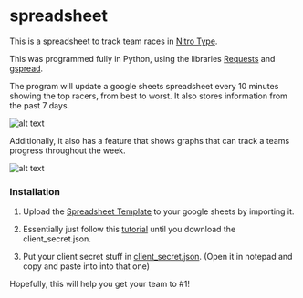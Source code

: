 # spreadsheet

This is a spreadsheet to track team races in [Nitro Type](https://www.nitrotype.com).

This was programmed fully in Python, using the libraries [Requests](https://github.com/psf/requests) and [gspread](https://github.com/burnash/gspread).

The program will update a google sheets spreadsheet every 10 minutes showing the top racers, from best to worst. It also stores information from the past 7 days.

![alt text](https://github.com/Limitized/spreadsheet/blob/master/Images/Image%201.PNG?raw=true)

Additionally, it also has a feature that shows graphs that can track a teams progress throughout the week.

![alt text](https://github.com/Limitized/spreadsheet/blob/master/Images/Image%202.PNG?raw=true)

### Installation

1. Upload the [Spreadsheet Template](https://github.com/Limitized/spreadsheet/tree/master/Template%20For%20Spreadsheet) to your google sheets by importing it.

3. Essentially just follow this [tutorial](https://medium.com/@CROSP/manage-google-spreadsheets-with-python-and-gspread-6530cc9f15d1) until you download the client_secret.json.

3. Put your client secret stuff in [client_secret.json](https://github.com/Limitized/spreadsheet/blob/master/client_secret.json). (Open it in notepad and copy and paste into into that one)



Hopefully, this will help you get your team to #1!
